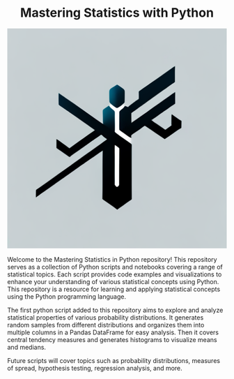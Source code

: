 <h1 align="center">Mastering Statistics with Python</h1>

<div align="center">
  <img src="https://github.com/johnurwin/Mastering_Statistics_with_Python/blob/main/Python_Statistics/logo.png" alt="Logo">
</div>

Welcome to the Mastering Statistics in Python repository! This repository serves as a collection of Python scripts and notebooks covering a range of statistical topics. 
Each script provides code examples and visualizations to enhance your understanding of various statistical concepts using Python.
This repository is a resource for learning and applying statistical concepts using the Python programming language. 

The first python script added to this repository aims to explore and analyze statistical properties of various probability distributions. It generates random samples from different distributions and organizes them into multiple columns in a Pandas DataFrame for easy analysis. Then it covers central tendency measures and generates histograms to visualize means and medians.

Future scripts will cover topics such as probability distributions, measures of spread, hypothesis testing, regression analysis, and more.
